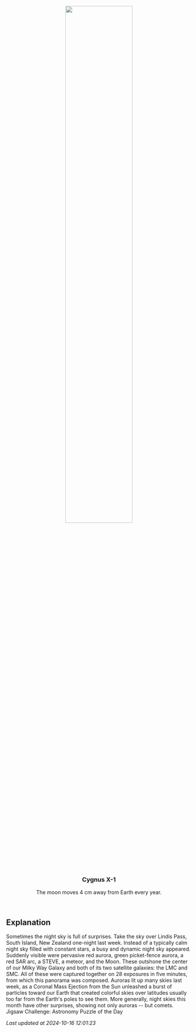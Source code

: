 <p align='center'>
    <img src='https://apod.nasa.gov/apod/image/2410/AuroraNz_McDonald_1080.jpg' width='60%' />
    <h3 align="center">Cygnus X-1</h3>
    <p align="center">The moon moves 4 cm away from Earth every year.</p>
</p>
<br/>

Explanation
--
Sometimes the night sky is full of surprises. Take the sky over Lindis Pass, South Island, New Zealand one-night last week.  Instead of a typically calm night sky filled with constant stars, a busy and dynamic night sky appeared. Suddenly visible were pervasive red aurora, green picket-fence aurora, a red SAR arc, a STEVE, a meteor, and the Moon. These outshone the center of our Milky Way Galaxy and both of its two satellite galaxies: the LMC and SMC. All of these were captured together on 28 exposures in five minutes, from which this panorama was composed.  Auroras lit up many skies last week, as a Coronal Mass Ejection from the Sun unleashed a burst of particles toward our Earth that created colorful skies over latitudes usually too far from the Earth's poles to see them.  More generally, night skies this month have other surprises, showing not only auroras -- but comets.   Jigsaw Challenge: Astronomy Puzzle of the Day


*Last updated at 2024-10-16 12:01:23*
